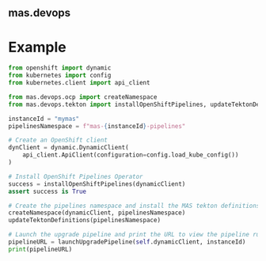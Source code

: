 mas.devops
-------------------------------------------------------------------------------


Example
===============================================================================
```python
from openshift import dynamic
from kubernetes import config
from kubernetes.client import api_client

from mas.devops.ocp import createNamespace
from mas.devops.tekton import installOpenShiftPipelines, updateTektonDefinitions, launchUpgradePipeline

instanceId = "mymas"
pipelinesNamespace = f"mas-{instanceId}-pipelines"

# Create an OpenShift client
dynClient = dynamic.DynamicClient(
    api_client.ApiClient(configuration=config.load_kube_config())
)

# Install OpenShift Pipelines Operator
success = installOpenShiftPipelines(dynamicClient)
assert success is True

# Create the pipelines namespace and install the MAS tekton definitions
createNamespace(dynamicClient, pipelinesNamespace)
updateTektonDefinitions(pipelinesNamespace)

# Launch the upgrade pipeline and print the URL to view the pipeline run
pipelineURL = launchUpgradePipeline(self.dynamicClient, instanceId)
print(pipelineURL)
```

